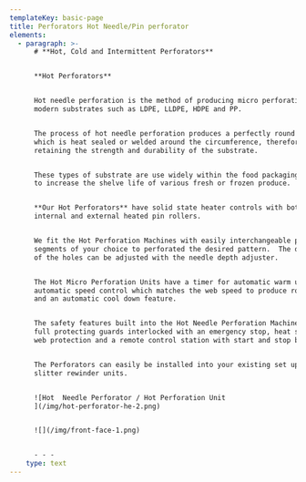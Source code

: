 ```yaml
---
templateKey: basic-page
title: Perforators Hot Needle/Pin perforator
elements:
  - paragraph: >-
      # **Hot, Cold and Intermittent Perforators**


      **Hot Perforators**


      Hot needle perforation is the method of producing micro perforations in
      modern substrates such as LDPE, LLDPE, HDPE and PP.


      The process of hot needle perforation produces a perfectly round hole
      which is heat sealed or welded around the circumference, therefore
      retaining the strength and durability of the substrate.


      These types of substrate are use widely within the food packaging industry
      to increase the shelve life of various fresh or frozen produce.


      **Our Hot Perforators** have solid state heater controls with both
      internal and external heated pin rollers.


      We fit the Hot Perforation Machines with easily interchangeable pin
      segments of your choice to perforated the desired pattern.  The diameter
      of the holes can be adjusted with the needle depth adjuster.


      The Hot Micro Perforation Units have a timer for automatic warm up,
      automatic speed control which matches the web speed to produce round holes
      and an automatic cool down feature.


      The safety features built into the Hot Needle Perforation Machinery are
      full protecting guards interlocked with an emergency stop, heat shield for
      web protection and a remote control station with start and stop buttons.


      The Perforators can easily be installed into your existing set up such as
      slitter rewinder units.


      ![Hot  Needle Perforator / Hot Perforation Unit
      ](/img/hot-perforator-he-2.png)


      ![](/img/front-face-1.png)


      - - -
    type: text
---
```


